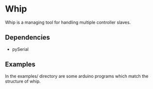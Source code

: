 # Whip
Whip is a managing tool for handling multiple controller slaves.

## Dependencies
* pySerial

## Examples
In the examples/ directory are some arduino programs which match the structure of whip. 
